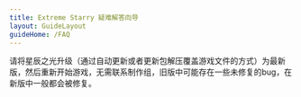 ```yaml
---
title: Extreme Starry 疑难解答向导
layout: GuideLayout
guideHome: /FAQ
---
```


请将星辰之光升级（通过自动更新或者更新包解压覆盖游戏文件的方式）为最新版，然后重新开始游戏，无需联系制作组，旧版中可能存在一些未修复的bug，在新版中一般都会被修复。
